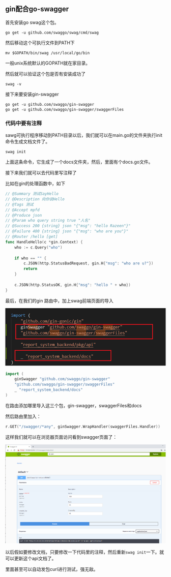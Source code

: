 ## gin配合go-swagger

首先安装go swag这个包。

```
go get -u github.com/swaggo/swag/cmd/swag
```

然后移动这个可执行文件到PATH下

```
mv $GOPATH/bin/swag /usr/local/go/bin
```

一般unix系统默认的GOPATH就在家目录。

然后就可以验证这个包是否有安装成功了

```
swag -v
```



接下来要安装gin-swagger

```
go get -u github.com/swaggo/gin-swagger
go get -u github.com/swaggo/gin-swagger/swaggerFiles
```



### 代码中要有注释

sawg可执行程序移动到PATH目录以后，我们就可以在main.go的文件夹执行init命令生成文档文件了。

```
swag init
```

上面这条命令，它生成了一个docs文件夹，然后，里面有个docs.go文件。

接下来我们就可以去代码里写注释了

比如在gin的处理函数中，如下

```go
// @Summary 测试SayHello
// @Description 向你说Hello
// @Tags 测试
// @Accept mpfd
// @Produce json
// @Param who query string true "人名"
// @Success 200 {string} json "{"msg": "hello Razeen"}"
// @Failure 400 {string} json "{"msg": "who are you"}"
// @Router /hello [get]
func HandleHello(c *gin.Context) {
	who := c.Query("who")

	if who == "" {
		c.JSON(http.StatusBadRequest, gin.H{"msg": "who are u?"})
		return
	}

	c.JSON(http.StatusOK, gin.H{"msg": "hello " + who})
}
```



最后，在我们的gin 路由中，加上swag前端页面的导入

![1587007011022](image/1587007011022.png)



```go
import (
	ginSwagger "github.com/swaggo/gin-swagger"
	"github.com/swaggo/gin-swagger/swaggerFiles"
	_ "report_system_backend/docs"
)
```



在路由添加哪里导入这三个包，gin-swagger，swaggerFiles和docs

然后路由里加入：

```go
r.GET("/swagger/*any", ginSwagger.WrapHandler(swaggerFiles.Handler))
```



这样我们就可以在浏览器页面访问看到swagger页面了：

![1587007168311](image/1587007168311.png)



以后假如要修改文档，只要修改一下代码里的注释，然后重新`swag init`一下。就可以更新这个api文档了。

里面甚至可以自动发包curl进行测试，强无敌。